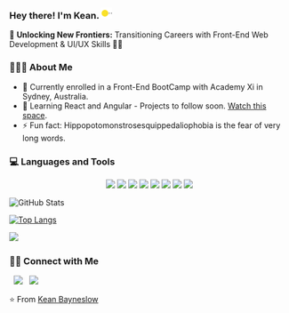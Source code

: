 ### Hey there! I'm Kean. <img src="https://raw.githubusercontent.com/Aniket965/Aniket965/master/pacman.svg?sanitize=true" width="20" height="20">

🚀 **Unlocking New Frontiers:** Transitioning Careers with Front-End Web Development & UI/UX Skills 🎨✨

### 👨🏻‍💻 About Me

- 🔭 Currently enrolled in a Front-End BootCamp with Academy Xi in Sydney, Australia.
- 🌱 Learning React and Angular - Projects to follow soon. [Watch this space](#).
- ⚡ Fun fact: Hippopotomonstrosesquippedaliophobia is the fear of very long words.

### 💻 Languages and Tools

<p align="center">
  <img src="https://media3.giphy.com/media/ln7z2eWriiQAllfVcn/200w.webp" width="20">
  <img src="https://i.giphy.com/media/eNAsjO55tPbgaor7ma/200w.webp" width="20">
  <img src="https://i.giphy.com/media/IdyAQJVN2kVPNUrojM/200.webp" width="20">
  <img src="https://media3.giphy.com/media/kdFc8fubgS31b8DsVu/giphy.webp" width="20">
  <img src="https://media.giphy.com/media/kH1DBkPNyZPOk0BxrM/giphy.gif" width="40">
  <img src="https://media.giphy.com/media/SsCYf6DRFJrOpP0IoM/giphy.gif" width="30">
  <img src="https://media.giphy.com/media/XEDIHHp3i8bVoEdxd7/giphy.gif" width="20">
  <img src="https://media.giphy.com/media/gHnBLyeYE6hboT3t3o/giphy.gif" width="20">
</p>

![GitHub Stats](https://github-readme-stats.vercel.app/api?username=keanbayneslow&include_all_commits=true&contributions=true&count_private=true&show_icons=true&line_height=20&title_color=7A7ADB&icon_color=2234AE&text_color=D3D3D3&bg_color=0,000000,130F40)

[![Top Langs](https://github-readme-stats.vercel.app/api/top-langs/?username=keanbayneslow&layout=compact&text_color=D3D3D3&bg_color=0,000000,130F40)](https://github.com/keanbayneslow/github-readme-stats)

<a href="https://medium.com/@kean.bayneslow" target="_blank">
  <img src="https://github-readme-medium.vercel.app/?username=kean.bayneslow&limit=3" width="30%" />
</a>

### 🤝🏻 Connect with Me

&nbsp; <a href="https://www.linkedin.com/in/kean-bayneslow/" target="_blank" rel="noopener noreferrer"><img src="https://img.icons8.com/plasticine/100/000000/linkedin.png" width="20" /></a>
&nbsp; <a href="mailto:kean.bayneslow@gmail.com" target="_blank" rel="noopener noreferrer"><img src="https://img.icons8.com/plasticine/100/000000/gmail.png"  width="20" /></a>

⭐️ From [Kean Bayneslow](https://github.com/keanbayneslow)

